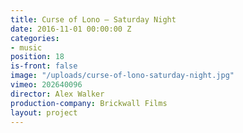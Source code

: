 ```yaml
---
title: Curse of Lono — Saturday Night
date: 2016-11-01 00:00:00 Z
categories:
- music
position: 18
is-front: false
image: "/uploads/curse-of-lono-saturday-night.jpg"
vimeo: 202640096
director: Alex Walker
production-company: Brickwall Films
layout: project
---
```



